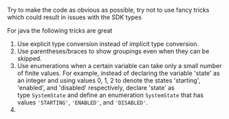 Try to make the code as obvious as possible, try not to use fancy tricks which could result in issues with the SDK types

For java the following tricks are great

1. Use explicit type conversion instead of implicit type conversion.
2. Use parentheses/braces to show groupings even when they can be skipped.
3. Use enumerations when a certain variable can take only a small number of finite values. For example, instead of declaring the variable 'state' as an integer and using values 0, 1, 2 to denote the states 'starting', 'enabled', and 'disabled' respectively, declare 'state' as type `SystemState` and define an enumeration `SystemState` that has values `'STARTING'`, `'ENABLED'`, and `'DISABLED'`.
4. 